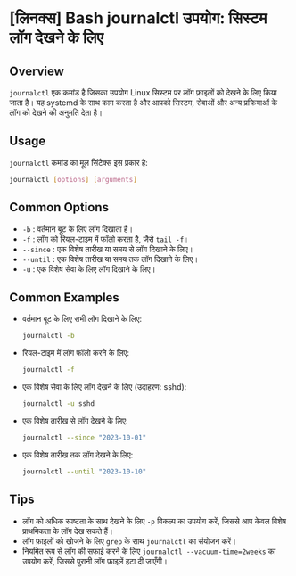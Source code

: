 # [लिनक्स] Bash journalctl उपयोग: सिस्टम लॉग देखने के लिए

## Overview
`journalctl` एक कमांड है जिसका उपयोग Linux सिस्टम पर लॉग फ़ाइलों को देखने के लिए किया जाता है। यह systemd के साथ काम करता है और आपको सिस्टम, सेवाओं और अन्य प्रक्रियाओं के लॉग को देखने की अनुमति देता है।

## Usage
`journalctl` कमांड का मूल सिंटैक्स इस प्रकार है:

```bash
journalctl [options] [arguments]
```

## Common Options
- `-b` : वर्तमान बूट के लिए लॉग दिखाता है।
- `-f` : लॉग को रियल-टाइम में फॉलो करता है, जैसे `tail -f`।
- `--since` : एक विशेष तारीख या समय से लॉग दिखाने के लिए।
- `--until` : एक विशेष तारीख या समय तक लॉग दिखाने के लिए।
- `-u` : एक विशेष सेवा के लिए लॉग दिखाने के लिए।

## Common Examples
- वर्तमान बूट के लिए सभी लॉग दिखाने के लिए:
  ```bash
  journalctl -b
  ```

- रियल-टाइम में लॉग फॉलो करने के लिए:
  ```bash
  journalctl -f
  ```

- एक विशेष सेवा के लिए लॉग देखने के लिए (उदाहरण: sshd):
  ```bash
  journalctl -u sshd
  ```

- एक विशेष तारीख से लॉग देखने के लिए:
  ```bash
  journalctl --since "2023-10-01"
  ```

- एक विशेष तारीख तक लॉग देखने के लिए:
  ```bash
  journalctl --until "2023-10-10"
  ```

## Tips
- लॉग को अधिक स्पष्टता के साथ देखने के लिए `-p` विकल्प का उपयोग करें, जिससे आप केवल विशेष प्राथमिकता के लॉग देख सकते हैं।
- लॉग फ़ाइलों को खोजने के लिए `grep` के साथ `journalctl` का संयोजन करें।
- नियमित रूप से लॉग की सफाई करने के लिए `journalctl --vacuum-time=2weeks` का उपयोग करें, जिससे पुरानी लॉग फ़ाइलें हटा दी जाएँगी।